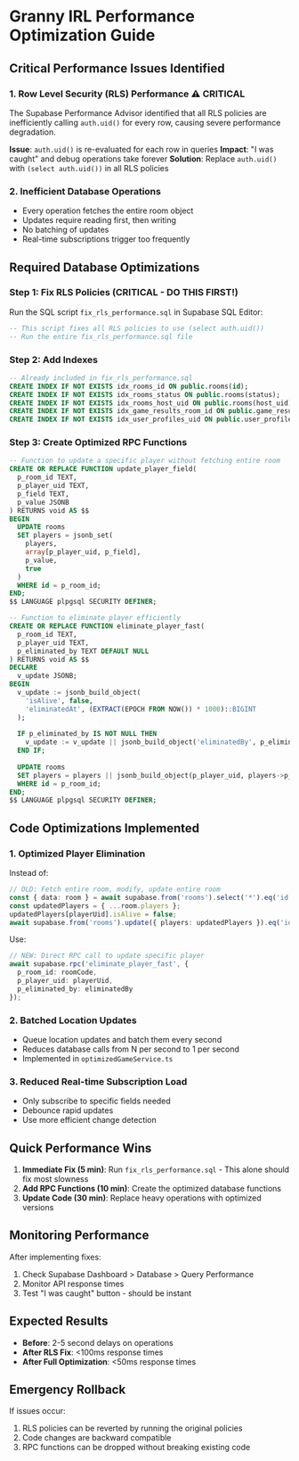 # Granny IRL Performance Optimization Guide

## Critical Performance Issues Identified

### 1. Row Level Security (RLS) Performance ⚠️ CRITICAL
The Supabase Performance Advisor identified that all RLS policies are inefficiently calling `auth.uid()` for every row, causing severe performance degradation.

**Issue**: `auth.uid()` is re-evaluated for each row in queries
**Impact**: "I was caught" and debug operations take forever
**Solution**: Replace `auth.uid()` with `(select auth.uid())` in all RLS policies

### 2. Inefficient Database Operations
- Every operation fetches the entire room object
- Updates require reading first, then writing
- No batching of updates
- Real-time subscriptions trigger too frequently

## Required Database Optimizations

### Step 1: Fix RLS Policies (CRITICAL - DO THIS FIRST!)
Run the SQL script `fix_rls_performance.sql` in Supabase SQL Editor:

```sql
-- This script fixes all RLS policies to use (select auth.uid())
-- Run the entire fix_rls_performance.sql file
```

### Step 2: Add Indexes
```sql
-- Already included in fix_rls_performance.sql
CREATE INDEX IF NOT EXISTS idx_rooms_id ON public.rooms(id);
CREATE INDEX IF NOT EXISTS idx_rooms_status ON public.rooms(status);
CREATE INDEX IF NOT EXISTS idx_rooms_host_uid ON public.rooms(host_uid);
CREATE INDEX IF NOT EXISTS idx_game_results_room_id ON public.game_results(room_id);
CREATE INDEX IF NOT EXISTS idx_user_profiles_uid ON public.user_profiles(uid);
```

### Step 3: Create Optimized RPC Functions
```sql
-- Function to update a specific player without fetching entire room
CREATE OR REPLACE FUNCTION update_player_field(
  p_room_id TEXT,
  p_player_uid TEXT,
  p_field TEXT,
  p_value JSONB
) RETURNS void AS $$
BEGIN
  UPDATE rooms
  SET players = jsonb_set(
    players,
    array[p_player_uid, p_field],
    p_value,
    true
  )
  WHERE id = p_room_id;
END;
$$ LANGUAGE plpgsql SECURITY DEFINER;

-- Function to eliminate player efficiently
CREATE OR REPLACE FUNCTION eliminate_player_fast(
  p_room_id TEXT,
  p_player_uid TEXT,
  p_eliminated_by TEXT DEFAULT NULL
) RETURNS void AS $$
DECLARE
  v_update JSONB;
BEGIN
  v_update := jsonb_build_object(
    'isAlive', false,
    'eliminatedAt', (EXTRACT(EPOCH FROM NOW()) * 1000)::BIGINT
  );
  
  IF p_eliminated_by IS NOT NULL THEN
    v_update := v_update || jsonb_build_object('eliminatedBy', p_eliminated_by);
  END IF;
  
  UPDATE rooms
  SET players = players || jsonb_build_object(p_player_uid, players->p_player_uid || v_update)
  WHERE id = p_room_id;
END;
$$ LANGUAGE plpgsql SECURITY DEFINER;
```

## Code Optimizations Implemented

### 1. Optimized Player Elimination
Instead of:
```typescript
// OLD: Fetch entire room, modify, update entire room
const { data: room } = await supabase.from('rooms').select('*').eq('id', roomCode).single();
const updatedPlayers = { ...room.players };
updatedPlayers[playerUid].isAlive = false;
await supabase.from('rooms').update({ players: updatedPlayers }).eq('id', roomCode);
```

Use:
```typescript
// NEW: Direct RPC call to update specific player
await supabase.rpc('eliminate_player_fast', {
  p_room_id: roomCode,
  p_player_uid: playerUid,
  p_eliminated_by: eliminatedBy
});
```

### 2. Batched Location Updates
- Queue location updates and batch them every second
- Reduces database calls from N per second to 1 per second
- Implemented in `optimizedGameService.ts`

### 3. Reduced Real-time Subscription Load
- Only subscribe to specific fields needed
- Debounce rapid updates
- Use more efficient change detection

## Quick Performance Wins

1. **Immediate Fix (5 min)**: Run `fix_rls_performance.sql` - This alone should fix most slowness
2. **Add RPC Functions (10 min)**: Create the optimized database functions
3. **Update Code (30 min)**: Replace heavy operations with optimized versions

## Monitoring Performance

After implementing fixes:
1. Check Supabase Dashboard > Database > Query Performance
2. Monitor API response times
3. Test "I was caught" button - should be instant

## Expected Results

- **Before**: 2-5 second delays on operations
- **After RLS Fix**: <100ms response times
- **After Full Optimization**: <50ms response times

## Emergency Rollback

If issues occur:
1. RLS policies can be reverted by running the original policies
2. Code changes are backward compatible
3. RPC functions can be dropped without breaking existing code